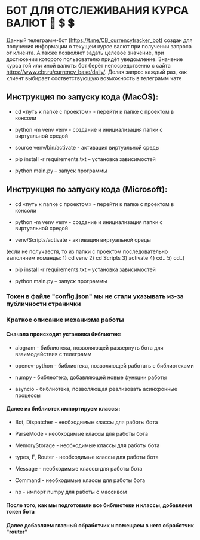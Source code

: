 # БОТ ДЛЯ ОТСЛЕЖИВАНИЯ КУРСА ВАЛЮТ 🤑 $ 💲

Данный телеграмм-бот (https://t.me/CB_currencytracker_bot) создан для получения информации о текущем курсе валют при получении запроса от клиента. А также позволяет задать целевое значение, при достижении которого пользователю придёт уведомление.
Значение курса той или иной валюты бот берёт непосредственно с сайта https://www.cbr.ru/currency_base/daily/. Делая запрос каждый раз, как клиент выбирает соответствующую возможность в телеграмм чате 

## Инструкция по запуску кода (MacOS):

- cd «путь к папке с проектом» - перейти к папке с проектом в консоли

- python -m venv venv    - создание и инициализация папки с виртуальной средой

- source venv/bin/activate  - активация виртуальной среды

- pip install -r requirements.txt – установка зависимостей

- python main.py – запуск программы

## Инструкция по запуску кода (Microsoft):

- cd «путь к папке с проектом» - перейти к папке с проектом в консоли

- python -m venv venv    -  создание и инициализация папки с виртуальной средой

- venv/Scripts/activate  - активация виртуальной среды     

(если не получаестя, то из папки с проектом последовательно выполняем команды: 1) cd venv 2) cd Scripts 3) activate 4) cd.. 5) cd..)

- pip install -r requirements.txt – установка зависимостей

- python main.py – запуск программы

### Токен в файле "config.json" мы не стали указывать из-за публичности странички

### Краткое описание механизма работы

#### Сначала происходит установка библиотек:

- aiogram - библиотека, позволяющей развернуть бота для взаимодействия с телеграмм

- opencv-python - библиотека, позволяющей работать с библиотеками

- numpy - библеотека, добавляющей новые функции работы

- asyncio - библиотека, позволяющая реализовать асинхронные процессы

#### Далее из библиотек импортируем классы:

- Bot, Dispatcher  - необходимые классы для работы бота

- ParseMode  - необходимые классы для работы бота

- MemoryStorage  - необходимые классы для работы бота

- types, F, Router   - необходимые классы для работы бота

- Message   - необходимые классы для работы бота

- Command - необходимые классы для работы бота

- np  - импорт numpy для работы с массивом

#### После того, как мы подготовили все библиотеки и классы, добавляем токен бота

#### Далее добавляем главный обработчик и помещаем в него обработчик "router" 

